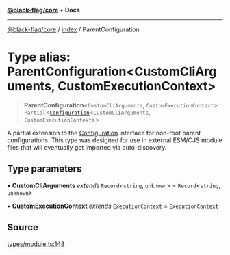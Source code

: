 [**@black-flag/core**](../../README.md) • **Docs**

***

[@black-flag/core](../../README.md) / [index](../README.md) / ParentConfiguration

# Type alias: ParentConfiguration\<CustomCliArguments, CustomExecutionContext\>

> **ParentConfiguration**\<`CustomCliArguments`, `CustomExecutionContext`\>: `Partial`\<[`Configuration`](Configuration.md)\<`CustomCliArguments`, `CustomExecutionContext`\>\>

A partial extension to the [Configuration](Configuration.md) interface for non-root
parent configurations. This type was designed for use in external ESM/CJS
module files that will eventually get imported via auto-discovery.

## Type parameters

• **CustomCliArguments** *extends* `Record`\<`string`, `unknown`\> = `Record`\<`string`, `unknown`\>

• **CustomExecutionContext** *extends* [`ExecutionContext`](../../util/type-aliases/ExecutionContext.md) = [`ExecutionContext`](../../util/type-aliases/ExecutionContext.md)

## Source

[types/module.ts:148](https://github.com/Xunnamius/black-flag/blob/d4a156f70283118824ee7289456277508954660f/types/module.ts#L148)

